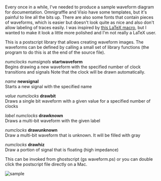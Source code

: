 Every once in a while, I've needed to produce a sample waveform diagram for documentation.
Omnigraffle and Visio have some templates, but it's painful to line all the bits up.  There are also some fonts that contain
pieces of waveforms, which is easier but doesn't look quite as nice and also don't allow labeling of traces easily.
I was inspired by [this LaTeX macro](http://www.texample.net/tikz/examples/timing-diagram/), but I wanted to make it
look a little more polished and I'm not really a LaTeX user.

This is a postscript library that allows creating waveform images.  The waveforms can
be defined by calling a small set of library functions (the program to do this is
at the end of the source file).

_numclocks_ _numsignals_ __startwaveform__<br>
  Begins drawing a new waveform with the specified number of clock transitions and signals 
  Note that the clock will be drawn automatically.

_name_ __newsignal__<br>
  Starts a new signal with the specified name
  
_value_ _numclocks_ __drawbit__<br>
  Draws a single bit waveform with a given value for a specified number of clocks
  
_label_ _numclocks_ __drawknown__<br>
  Draws a multi-bit waveform with the given label
  
_numclocks_ __drawunknown__<br>
  Draw a multi-bit waveform that is unknown. It will be filled with gray
  
_numclocks_ __drawhiz__<br>
  Draw a portion of signal that is floating (high impedance)
  
This can be invoked from ghostscript (gs waveform.ps) or you can double click the 
postscript file directly on a Mac.

![sample](https://github.com/jbush001/VectorProc/wiki/l2req-waveform.png)
